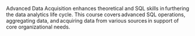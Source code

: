 Advanced Data Acquisition enhances theoretical and SQL skills in furthering the data analytics life cycle. This course covers advanced SQL operations, aggregating data, and acquiring data from various sources in support of core organizational needs. 

